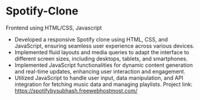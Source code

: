 # Spotify-Clone
Frontend using HTML/CSS, Javascript
- Developed a responsive Spotify clone using HTML, CSS, and JavaScript, ensuring seamless user experience 
across various devices. 
- Implemented fluid layouts and media queries to adapt the interface to different screen sizes, including desktops, 
tablets, and smartphones. 
- Implemented JavaScript functionalities for dynamic content generation and real-time updates, enhancing user 
interaction and engagement. 
- Utilized JavaScript to handle user input, data manipulation, and API integration for fetching music data and 
managing playlists. 
Project link: https://spotifybysubhash.freewebhostmost.com/

